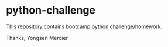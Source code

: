 # python-challenge
This repository contains bootcamp python challenge/homework.

Thanks,
Yongsen Mercier